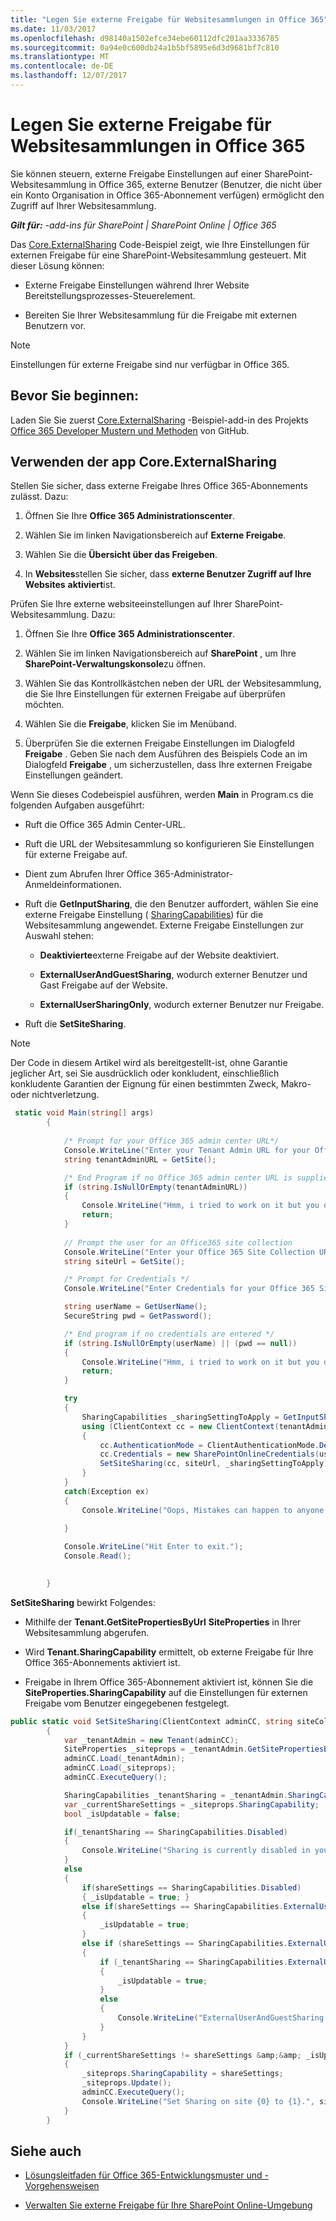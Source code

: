 ```yaml
---
title: "Legen Sie externe Freigabe für Websitesammlungen in Office 365"
ms.date: 11/03/2017
ms.openlocfilehash: d98140a1502efce34ebe60112dfc201aa3336785
ms.sourcegitcommit: 0a94e0c600db24a1b5bf5895e6d3d9681bf7c810
ms.translationtype: MT
ms.contentlocale: de-DE
ms.lasthandoff: 12/07/2017
---
```

# <a name="set-external-sharing-on-site-collections-in-office-365"></a>Legen Sie externe Freigabe für Websitesammlungen in Office 365

Sie können steuern, externe Freigabe Einstellungen auf einer SharePoint-Websitesammlung in Office 365, externe Benutzer (Benutzer, die nicht über ein Konto Organisation in Office 365-Abonnement verfügen) ermöglicht den Zugriff auf Ihrer Websitesammlung.

_**Gilt für:** -add-ins für SharePoint | SharePoint Online | Office 365_

Das [Core.ExternalSharing](https://github.com/SharePoint/PnP/tree/master/Samples/Core.ExternalSharing) Code-Beispiel zeigt, wie Ihre Einstellungen für externen Freigabe für eine SharePoint-Websitesammlung gesteuert. Mit dieser Lösung können:

- Externe Freigabe Einstellungen während Ihrer Website Bereitstellungsprozesses-Steuerelement.
    
- Bereiten Sie Ihrer Websitesammlung für die Freigabe mit externen Benutzern vor.

> [!NOTE] 
> Einstellungen für externe Freigabe sind nur verfügbar in Office 365.

## <a name="before-you-begin"></a>Bevor Sie beginnen:
<a name="sectionSection0"> </a>

Laden Sie Sie zuerst [Core.ExternalSharing](https://github.com/SharePoint/PnP/tree/master/Samples/Core.ExternalSharing) -Beispiel-add-in des Projekts [Office 365 Developer Mustern und Methoden](https://github.com/SharePoint/PnP/tree/dev) von GitHub.

## <a name="using-the-coreexternalsharing-app"></a>Verwenden der app Core.ExternalSharing
<a name="sectionSection1"> </a>

Stellen Sie sicher, dass externe Freigabe Ihres Office 365-Abonnements zulässt. Dazu:

1. Öffnen Sie Ihre **Office 365 Administrationscenter**.
    
2. Wählen Sie im linken Navigationsbereich auf **Externe Freigabe**.
    
3. Wählen Sie die **Übersicht über das Freigeben**.
    
4. In **Websites**stellen Sie sicher, dass **externe Benutzer Zugriff auf Ihre Websites** **aktiviert**ist.
    
Prüfen Sie Ihre externe websiteeinstellungen auf Ihrer SharePoint-Websitesammlung. Dazu:

1. Öffnen Sie Ihre **Office 365 Administrationscenter**.
    
2. Wählen Sie im linken Navigationsbereich auf **SharePoint** , um Ihre **SharePoint-Verwaltungskonsole**zu öffnen.
    
3. Wählen Sie das Kontrollkästchen neben der URL der Websitesammlung, die Sie Ihre Einstellungen für externen Freigabe auf überprüfen möchten.
    
4. Wählen Sie die **Freigabe**, klicken Sie im Menüband.
    
5. Überprüfen Sie die externen Freigabe Einstellungen im Dialogfeld **Freigabe** . Geben Sie nach dem Ausführen des Beispiels Code an im Dialogfeld **Freigabe** , um sicherzustellen, dass Ihre externen Freigabe Einstellungen geändert.
    
Wenn Sie dieses Codebeispiel ausführen, werden **Main** in Program.cs die folgenden Aufgaben ausgeführt:

- Ruft die Office 365 Admin Center-URL.
    
- Ruft die URL der Websitesammlung so konfigurieren Sie Einstellungen für externe Freigabe auf.
    
- Dient zum Abrufen Ihrer Office 365-Administrator-Anmeldeinformationen.
    
- Ruft die **GetInputSharing**, die den Benutzer auffordert, wählen Sie eine externe Freigabe Einstellung ( [SharingCapabilities](https://msdn.microsoft.com/library/office/microsoft.online.sharepoint.tenantmanagement.sharingcapabilities.aspx)) für die Websitesammlung angewendet. Externe Freigabe Einstellungen zur Auswahl stehen:
    
    -  **Deaktivierte**externe Freigabe auf der Website deaktiviert.
    
    -  **ExternalUserAndGuestSharing**, wodurch externer Benutzer und Gast Freigabe auf der Website.
    
    -  **ExternalUserSharingOnly**, wodurch externer Benutzer nur Freigabe.
    
- Ruft die **SetSiteSharing**.

> [!NOTE] 
> Der Code in diesem Artikel wird als bereitgestellt-ist, ohne Garantie jeglicher Art, sei Sie ausdrücklich oder konkludent, einschließlich konkludente Garantien der Eignung für einen bestimmten Zweck, Makro- oder nichtverletzung.

```C#
 static void Main(string[] args)
        {
           
            /* Prompt for your Office 365 admin center URL*/
            Console.WriteLine("Enter your Tenant Admin URL for your Office 365 subscription:");
            string tenantAdminURL = GetSite();

            /* End Program if no Office 365 admin center URL is supplied*/
            if (string.IsNullOrEmpty(tenantAdminURL))
            {
                Console.WriteLine("Hmm, i tried to work on it but you didn't supply your admin tenant url:");
                return;
            }
               
            // Prompt the user for an Office365 site collection 
            Console.WriteLine("Enter your Office 365 Site Collection URL:");
            string siteUrl = GetSite();

            /* Prompt for Credentials */
            Console.WriteLine("Enter Credentials for your Office 365 Site Collection {0}:", siteUrl);

            string userName = GetUserName();
            SecureString pwd = GetPassword();

            /* End program if no credentials are entered */
            if (string.IsNullOrEmpty(userName) || (pwd == null))
            {
                Console.WriteLine("Hmm, i tried to work on it but you didn't supply your credentials:");
                return;
            }

            try 
            {
                SharingCapabilities _sharingSettingToApply = GetInputSharing(siteUrl);
                using (ClientContext cc = new ClientContext(tenantAdminURL))
                { 
                    cc.AuthenticationMode = ClientAuthenticationMode.Default;
                    cc.Credentials = new SharePointOnlineCredentials(userName, pwd);
                    SetSiteSharing(cc, siteUrl, _sharingSettingToApply);
                }
            }
            catch(Exception ex)
            {
                Console.WriteLine("Oops, Mistakes can happen to anyone. An Error occured : {0}", ex.Message);
               
            }

            Console.WriteLine("Hit Enter to exit.");
            Console.Read();

        
        }
```

**SetSiteSharing** bewirkt Folgendes:

-  Mithilfe der **Tenant.GetSitePropertiesByUrl** **SiteProperties** in Ihrer Websitesammlung abgerufen.
    
- Wird **Tenant.SharingCapability** ermittelt, ob externe Freigabe für Ihre Office 365-Abonnements aktiviert ist.
    
-  Freigabe in Ihrem Office 365-Abonnement aktiviert ist, können Sie die **SiteProperties.SharingCapability** auf die Einstellungen für externen Freigabe vom Benutzer eingegebenen festgelegt.

```C#
public static void SetSiteSharing(ClientContext adminCC, string siteCollectionURl, SharingCapabilities shareSettings)
        {
            var _tenantAdmin = new Tenant(adminCC);
            SiteProperties _siteprops = _tenantAdmin.GetSitePropertiesByUrl(siteCollectionURl, true);
            adminCC.Load(_tenantAdmin);
            adminCC.Load(_siteprops);
            adminCC.ExecuteQuery();

            SharingCapabilities _tenantSharing = _tenantAdmin.SharingCapability;
            var _currentShareSettings = _siteprops.SharingCapability;
            bool _isUpdatable = false;

            if(_tenantSharing == SharingCapabilities.Disabled)
            {
                Console.WriteLine("Sharing is currently disabled in your tenant! I am unable to work on it.");
            }
            else
            {  
                if(shareSettings == SharingCapabilities.Disabled)
                { _isUpdatable = true; }
                else if(shareSettings == SharingCapabilities.ExternalUserSharingOnly)
                {
                    _isUpdatable = true;   
                }
                else if (shareSettings == SharingCapabilities.ExternalUserAndGuestSharing)
                {
                    if (_tenantSharing == SharingCapabilities.ExternalUserAndGuestSharing)
                    {
                        _isUpdatable = true;
                    }
                    else
                    {
                        Console.WriteLine("ExternalUserAndGuestSharing is currently disabled in your tenant! I am unable to work on it.");
                    }
                }
            }
            if (_currentShareSettings != shareSettings &amp;&amp; _isUpdatable)
            {
                _siteprops.SharingCapability = shareSettings;
                _siteprops.Update();
                adminCC.ExecuteQuery();
                Console.WriteLine("Set Sharing on site {0} to {1}.", siteCollectionURl, shareSettings);
            }
        }
```

## <a name="see-also"></a>Siehe auch
<a name="bk_addresources"> </a>

-  [Lösungsleitfaden für Office 365-Entwicklungsmuster und -Vorgehensweisen](Office-365-development-patterns-and-practices-solution-guidance.md)
    
-  [Verwalten Sie externe Freigabe für Ihre SharePoint Online-Umgebung](https://support.office.com/article/Manage-external-sharing-for-your-SharePoint-Online-environment-C8A462EB-0723-4B0B-8D0A-70FEAFE4BE85)
